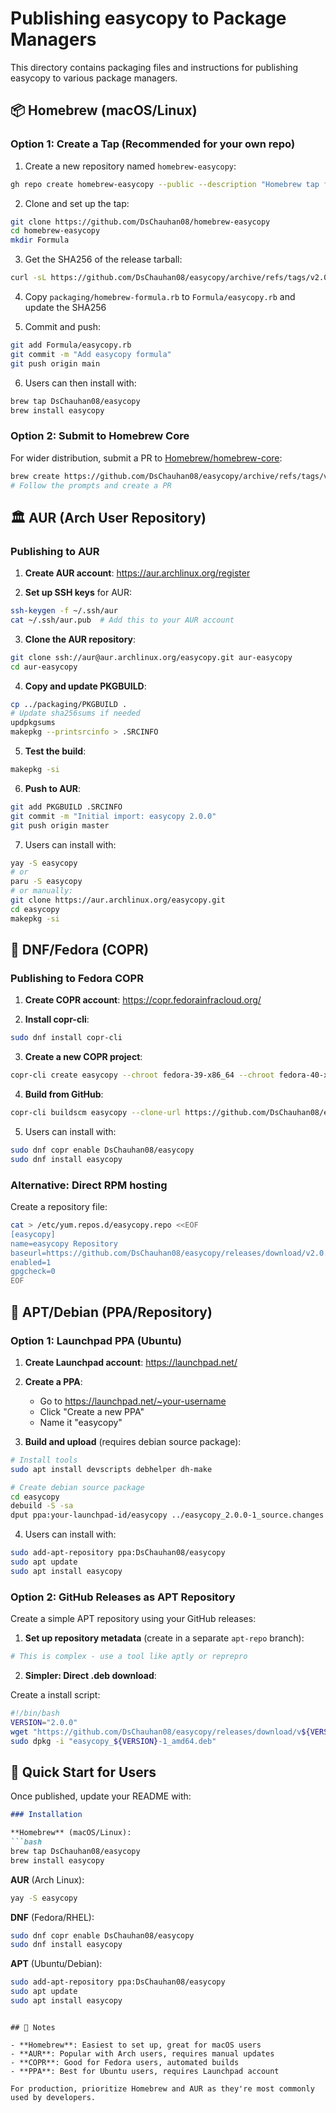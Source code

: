 # Publishing easycopy to Package Managers

This directory contains packaging files and instructions for publishing easycopy to various package managers.

## 📦 Homebrew (macOS/Linux)

### Option 1: Create a Tap (Recommended for your own repo)

1. Create a new repository named `homebrew-easycopy`:
```bash
gh repo create homebrew-easycopy --public --description "Homebrew tap for easycopy"
```

2. Clone and set up the tap:
```bash
git clone https://github.com/DsChauhan08/homebrew-easycopy
cd homebrew-easycopy
mkdir Formula
```

3. Get the SHA256 of the release tarball:
```bash
curl -sL https://github.com/DsChauhan08/easycopy/archive/refs/tags/v2.0.0.tar.gz | shasum -a 256
```

4. Copy `packaging/homebrew-formula.rb` to `Formula/easycopy.rb` and update the SHA256

5. Commit and push:
```bash
git add Formula/easycopy.rb
git commit -m "Add easycopy formula"
git push origin main
```

6. Users can then install with:
```bash
brew tap DsChauhan08/easycopy
brew install easycopy
```

### Option 2: Submit to Homebrew Core

For wider distribution, submit a PR to [Homebrew/homebrew-core](https://github.com/Homebrew/homebrew-core):
```bash
brew create https://github.com/DsChauhan08/easycopy/archive/refs/tags/v2.0.0.tar.gz
# Follow the prompts and create a PR
```

## 🏛️ AUR (Arch User Repository)

### Publishing to AUR

1. **Create AUR account**: https://aur.archlinux.org/register

2. **Set up SSH keys** for AUR:
```bash
ssh-keygen -f ~/.ssh/aur
cat ~/.ssh/aur.pub  # Add this to your AUR account
```

3. **Clone the AUR repository**:
```bash
git clone ssh://aur@aur.archlinux.org/easycopy.git aur-easycopy
cd aur-easycopy
```

4. **Copy and update PKGBUILD**:
```bash
cp ../packaging/PKGBUILD .
# Update sha256sums if needed
updpkgsums
makepkg --printsrcinfo > .SRCINFO
```

5. **Test the build**:
```bash
makepkg -si
```

6. **Push to AUR**:
```bash
git add PKGBUILD .SRCINFO
git commit -m "Initial import: easycopy 2.0.0"
git push origin master
```

7. Users can install with:
```bash
yay -S easycopy
# or
paru -S easycopy
# or manually:
git clone https://aur.archlinux.org/easycopy.git
cd easycopy
makepkg -si
```

## 🔴 DNF/Fedora (COPR)

### Publishing to Fedora COPR

1. **Create COPR account**: https://copr.fedorainfracloud.org/

2. **Install copr-cli**:
```bash
sudo dnf install copr-cli
```

3. **Create a new COPR project**:
```bash
copr-cli create easycopy --chroot fedora-39-x86_64 --chroot fedora-40-x86_64 --description "Flatten GitHub repos to HTML"
```

4. **Build from GitHub**:
```bash
copr-cli buildscm easycopy --clone-url https://github.com/DsChauhan08/easycopy --spec packaging/easycopy.spec --type git --method make
```

5. Users can install with:
```bash
sudo dnf copr enable DsChauhan08/easycopy
sudo dnf install easycopy
```

### Alternative: Direct RPM hosting

Create a repository file:
```bash
cat > /etc/yum.repos.d/easycopy.repo <<EOF
[easycopy]
name=easycopy Repository
baseurl=https://github.com/DsChauhan08/easycopy/releases/download/v2.0.0/
enabled=1
gpgcheck=0
EOF
```

## 📘 APT/Debian (PPA/Repository)

### Option 1: Launchpad PPA (Ubuntu)

1. **Create Launchpad account**: https://launchpad.net/

2. **Create a PPA**:
   - Go to https://launchpad.net/~your-username
   - Click "Create a new PPA"
   - Name it "easycopy"

3. **Build and upload** (requires debian source package):
```bash
# Install tools
sudo apt install devscripts debhelper dh-make

# Create debian source package
cd easycopy
debuild -S -sa
dput ppa:your-launchpad-id/easycopy ../easycopy_2.0.0-1_source.changes
```

4. Users can install with:
```bash
sudo add-apt-repository ppa:DsChauhan08/easycopy
sudo apt update
sudo apt install easycopy
```

### Option 2: GitHub Releases as APT Repository

Create a simple APT repository using your GitHub releases:

1. **Set up repository metadata** (create in a separate `apt-repo` branch):
```bash
# This is complex - use a tool like aptly or reprepro
```

2. **Simpler: Direct .deb download**:

Create a install script:
```bash
#!/bin/bash
VERSION="2.0.0"
wget "https://github.com/DsChauhan08/easycopy/releases/download/v${VERSION}/easycopy_${VERSION}-1_amd64.deb"
sudo dpkg -i "easycopy_${VERSION}-1_amd64.deb"
```

## 🚀 Quick Start for Users

Once published, update your README with:

```markdown
### Installation

**Homebrew** (macOS/Linux):
```bash
brew tap DsChauhan08/easycopy
brew install easycopy
```

**AUR** (Arch Linux):
```bash
yay -S easycopy
```

**DNF** (Fedora/RHEL):
```bash
sudo dnf copr enable DsChauhan08/easycopy
sudo dnf install easycopy
```

**APT** (Ubuntu/Debian):
```bash
sudo add-apt-repository ppa:DsChauhan08/easycopy
sudo apt update
sudo apt install easycopy
```
```

## 📝 Notes

- **Homebrew**: Easiest to set up, great for macOS users
- **AUR**: Popular with Arch users, requires manual updates
- **COPR**: Good for Fedora users, automated builds
- **PPA**: Best for Ubuntu users, requires Launchpad account

For production, prioritize Homebrew and AUR as they're most commonly used by developers.
